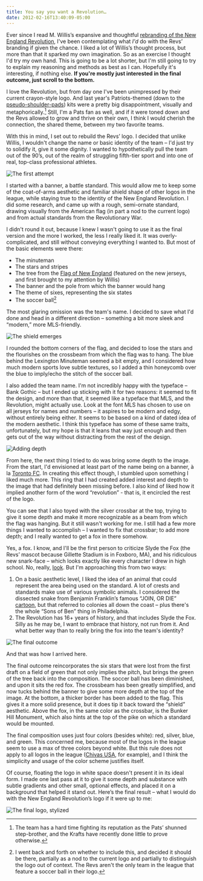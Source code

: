 ```yaml
---
title: You say you want a Revolution…
date: 2012-02-16T13:40:09-05:00
---
```


Ever since I read M. Willis’s expansive and thoughtful [rebranding of the New England Revolution](http://mwl.li/rev-reboot), I've been contemplating what _I'd_ do with the Revs’ branding if given the chance. I liked a lot of Willis’s thought process, but more than that it sparked my own imagination. So as an exercise I thought I'd try my own hand. This is going to be a lot shorter, but I'm still going to try to explain my reasoning and methods as best as I can. Hopefully it's interesting, if nothing else. **If you're mostly just interested in the final outcome, just scroll to the bottom.**

I love the Revolution, but from day one I've been unimpressed by their current crayon-style logo. And last year's Patriots-themed (down to the [pseudo-shoulder-pads](http://a.espncdn.com/espn360/images/so/mls/202830.jpg)) kits were a pretty big disappointment, visually and metaphorically.[^1] Still, I'm a Pats fan as well, and if it were toned down and the Revs allowed to grow and thrive on their own, I think I would cherish the connection, the shared theme, between my two favorite teams.

With this in mind, I set out to rebuild the Revs’ logo. I decided that unlike Willis, I wouldn't change the name or basic identity of the team – I'd just try to solidify it, give it some dignity. I wanted to hypothetically pull the team out of the 90’s, out of the realm of struggling fifth-tier sport and into one of real, top-class professional athletes.

<!--more-->

![The first attempt](../../assets/images/2012-revs-rebrand/crest-1.jpg)

I started with a banner, a battle standard. This would allow me to keep some of the coat-of-arms aesthetic and familiar shield shape of other logos in the league, while staying true to the identity of the New England Revolution. I did some research, and came up with a rough, semi-ornate standard, drawing visually from the American flag (in part a nod to the current logo) and from actual standards from the Revolutionary War.

I didn't round it out, because I knew I wasn't going to use it as the final version and the more I worked, the less I really liked it. It was overly-complicated, and still without conveying everything I wanted to. But most of the basic elements were there:

- The minuteman
- The stars and stripes
- The tree from the [Flag of New England](http://en.wikipedia.org/wiki/File:New_England_pine_flag.svg) (featured on the new jerseys, and first brought to my attention by Willis)
- The banner and the pole from which the banner would hang
- The theme of sixes, representing the six states
- The soccer ball[^2]

The most glaring omission was the team's name. I decided to save what I'd done and head in a different direction – something a bit more sleek and “modern,” more MLS-friendly.

![The shield emerges](../../assets/images/2012-revs-rebrand/crest-2.jpg)

I rounded the bottom corners of the flag, and decided to lose the stars and the flourishes on the crossbeam from which the flag was to hang. The blue behind the Lexington Minuteman seemed a bit empty, and I considered how much modern sports love subtle textures, so I added a thin honeycomb over the blue to imply/echo the stitch of the soccer ball.

I also added the team name. I'm not incredibly happy with the typeface – Bank Gothic – but I ended up sticking with it for two reasons: it seemed to fit the design, and more than that, it seemed like a typeface that MLS, and the Revolution, might actually use. Look at the font MLS has chosen to use on all jerseys for names and numbers – it aspires to be modern and edgy, without entirely being either. It seems to be based on a kind of dated idea of the modern aesthetic. I think this typeface has some of these same traits, unfortunately, but my hope is that it leans that way just enough and then gets out of the way without distracting from the rest of the design.

![Adding depth](../../assets/images/2012-revs-rebrand/crest-3.jpg)

From here, the next thing I tried to do was bring some depth to the image. From the start, I'd envisioned at least part of the name being on a banner, à la [Toronto FC](http://www.sportslogos.net/logo.php?id=0gfaomjubvw58whdep6w). In creating this effect though, I stumbled upon something I liked much more. This ring that I had created added interest and depth to the image that had definitely been missing before. I also kind of liked how it implied another form of the word “revolution” - that is, it encircled the rest of the logo.

You can see that I also toyed with the silver crossbar at the top, trying to give it some depth and make it more recognizable as a beam from which the flag was hanging. But it still wasn't working for me. I still had a few more things I wanted to accomplish – I wanted to fix that crossbar; to add more depth; and I really wanted to get a fox in there somehow.

Yes, a fox. I know, and I'll be the first person to criticize Slyde the Fox (the Revs’ mascot because Gillette Stadium is in Foxboro, MA), and his ridiculous new snark-face – which looks exactly like every character I drew in high school. No, really, [look](http://confused.bensaufley.com/64). But I'm approaching this from two ways:

1. On a basic aesthetic level, I liked the idea of an animal that could represent the area being used on the standard. A lot of crests and standards make use of various symbolic animals. I considered the dissected snake from Benjamin Franklin’s famous “JOIN, OR DIE” [cartoon](http://en.wikipedia.org/wiki/Join,_or_Die), but that referred to colonies all down the coast – plus there's the whole “Sons of Ben” thing in Philadelphia.
2. The Revolution has 16+ years of history, and that includes Slyde the Fox. Silly as he may be, I want to embrace that history, not run from it. And what better way than to really bring the fox into the team's identity?

![The final outcome](../../assets/images/2012-revs-rebrand/crest-4.jpg)

And that was how I arrived here.

The final outcome reincorporates the six stars that were lost from the first draft on a field of green that not only implies the pitch, but brings the green of the tree back into the composition. The soccer ball has been diminished, and upon it sits the red fox. The crossbeam has been greatly simplified, and now tucks behind the banner to give some more depth at the top of the image. At the bottom, a thicker border has been added to the flag. This gives it a more solid presence, but it does tip it back toward the “shield” aesthetic. Above the fox, in the same color as the crossbar, is the Bunker Hill Monument, which also hints at the top of the pike on which a standard would be mounted.

The final composition uses just four colors (besides white): red, silver, blue, and green. This concerned me, because most of the logos in the league seem to use a max of three colors beyond white. But this rule does not apply to all logos in the league ([Chivas USA](http://www.sportslogos.net/logo.php?id=03zmnqeyastoeb3leeyoen7kr), for example), and I think the simplicity and usage of the color scheme justifies itself.

Of course, floating the logo in white space doesn't present it in its ideal form. I made one last pass at it to give it some depth and substance with subtle gradients and other small, optional effects, and placed it on a background that helped it stand out. Here’s the final result – what I would do with the New England Revolution’s logo if it were up to me:

![The final logo, stylized](../../assets/images/2012-revs-rebrand/crest-4-gradient.jpg)

[^1]: The team has a hard time fighting its reputation as the Pats’ shunned step-brother, and the Krafts have recently done little to prove otherwise.

[^2]: I went back and forth on whether to include this, and decided it should be there, partially as a nod to the current logo and partially to distinguish the logo out of context. The Revs aren't the only team in the league that feature a soccer ball in their logo.
